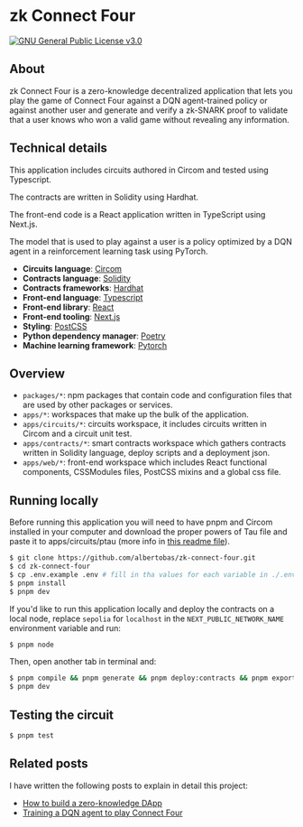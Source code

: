 # zk Connect Four

[![GNU General Public License v3.0](https://img.shields.io/badge/License-GNU_General_Public_License_v3.0-yellow.svg)](https://github.com/albertobas/zk-connect-four/blob/main/LICENSE)

## About

zk Connect Four is a zero-knowledge decentralized application that lets you play the game of Connect Four against a DQN agent-trained policy or against another user and generate and verify a zk-SNARK proof to validate that a user knows who won a valid game without revealing any information.

## Technical details

This application includes circuits authored in Circom and tested using Typescript.

The contracts are written in Solidity using Hardhat.

The front-end code is a React application written in TypeScript using Next.js.

The model that is used to play against a user is a policy optimized by a DQN agent in a reinforcement learning task using PyTorch.

- **Circuits language**: [Circom](https://docs.circom.io)
- **Contracts language**: [Solidity](https://soliditylang.org)
- **Contracts frameworks**: [Hardhat](https://hardhat.org)
- **Front-end language**: [Typescript](https://www.typescriptlang.org)
- **Front-end library**: [React](https://react.dev)
- **Front-end tooling**: [Next.js](https://nextjs.org)
- **Styling**: [PostCSS](https://postcss.org)
- **Python dependency manager**: [Poetry](https://python-poetry.org)
- **Machine learning framework**: [Pytorch](https://pytorch.org)

## Overview

- `packages/*`: npm packages that contain code and configuration files that are used by other packages or services.
- `apps/*`: workspaces that make up the bulk of the application.
- `apps/circuits/*`: circuits workspace, it includes circuits written in Circom and a circuit unit test.
- `apps/contracts/*`: smart contracts workspace which gathers contracts written in Solidity language, deploy scripts and a deployment json.
- `apps/web/*`: front-end workspace which includes React functional components, CSSModules files, PostCSS mixins and a global css file.

## Running locally

Before running this application you will need to have pnpm and Circom installed in your computer and download the proper powers of Tau file and paste it to apps/circuits/ptau (more info in [this readme file](/apps/circuits/ptau/README.md)).

```bash
$ git clone https://github.com/albertobas/zk-connect-four.git
$ cd zk-connect-four
$ cp .env.example .env # fill in tha values for each variable in ./.env, NEXT_PUBLIC_NETWORK_NAME must be either sepolia or localhost.
$ pnpm install
$ pnpm dev
```

If you'd like to run this application locally and deploy the contracts on a local node, replace `sepolia` for `localhost` in the `NEXT_PUBLIC_NETWORK_NAME` environment variable and run:

```bash
$ pnpm node
```

Then, open another tab in terminal and:

```bash
$ pnpm compile && pnpm generate && pnpm deploy:contracts && pnpm export
$ pnpm dev
```

## Testing the circuit

```bash
$ pnpm test
```

## Related posts

I have written the following posts to explain in detail this project:

- [How to build a zero-knowledge DApp](https://www.albertobas.com/blog/how-to-build-zero-knowledge-dapp 'How to build a zero-knowledge DApp | Alberto Bas')
- [Training a DQN agent to play Connect Four](https://www.albertobas.com/blog/training-dqn-agent-to-play-connect-four 'Training a DQN agent to play Connect Four | Alberto Bas')
